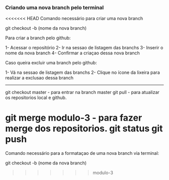 ### Criando uma nova branch pelo terminal

<<<<<<< HEAD
Comando necessário para criar uma nova branch

git checkout -b (nome da nova branch)

Para criar a branch pelo github:

1- Acessar o repositório 
2- Ir na sessao de listagem das branchs
3- Inserir o nome da nova branch
4- Confirmar a criaçao dessa nova branch

Caso queira excluir uma branch pelo github:

1- Vá na sessao de listagem das branchs
2- Clique no ícone da lixeira para realizar a exclusao dessa branch

----------------------------

git checkout master - para entrar na branch master
git pull - para atualizar os repositorios local e github.

git merge modulo-3 - para fazer merge dos repositorios.
git status
git push
=======
Comando necessário para a formataçao de uma nova branch via terminal:

git checkout -b (nome da nova branch)

>>>>>>> modulo-3
